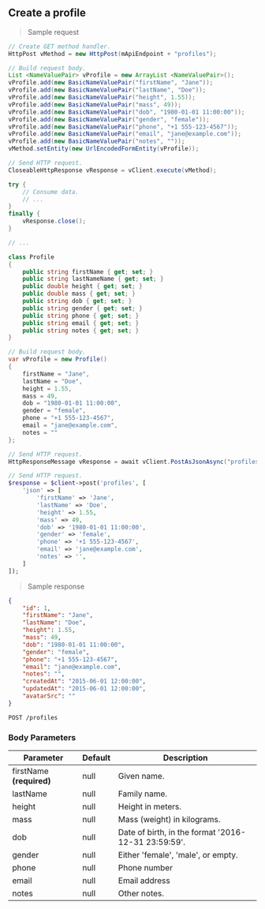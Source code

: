 ## Create a profile

> Sample request

```java
// Create GET method handler.
HttpPost vMethod = new HttpPost(mApiEndpoint + "profiles");

// Build request body.
List <NameValuePair> vProfile = new ArrayList <NameValuePair>();
vProfile.add(new BasicNameValuePair("firstName", "Jane"));
vProfile.add(new BasicNameValuePair("lastName", "Doe"));
vProfile.add(new BasicNameValuePair("height", 1.55));
vProfile.add(new BasicNameValuePair("mass", 49));
vProfile.add(new BasicNameValuePair("dob", "1980-01-01 11:00:00"));
vProfile.add(new BasicNameValuePair("gender", "female"));
vProfile.add(new BasicNameValuePair("phone", "+1 555-123-4567"));
vProfile.add(new BasicNameValuePair("email", "jane@example.com"));
vProfile.add(new BasicNameValuePair("notes", ""));
vMethod.setEntity(new UrlEncodedFormEntity(vProfile));

// Send HTTP request.
CloseableHttpResponse vResponse = vClient.execute(vMethod);

try {
    // Consume data.
    // ...
}
finally {
    vResponse.close();
}
```

```c
// ...
```

```csharp
class Profile
{
    public string firstName { get; set; }
    public string lastNameName { get; set; }
    public double height { get; set; }
    public double mass { get; set; }
    public string dob { get; set; }
    public string gender { get; set; }
    public string phone { get; set; }
    public string email { get; set; }
    public string notes { get; set; }
}

// Build request body.
var vProfile = new Profile()
{
    firstName = "Jane",
    lastName = "Doe",
    height = 1.55,
    mass = 49,
    dob = "1980-01-01 11:00:00",
    gender = "female",
    phone = "+1 555-123-4567",
    email = "jane@example.com",
    notes = ""
};

// Send HTTP request.
HttpResponseMessage vResponse = await vClient.PostAsJsonAsync("profiles", vProfile);
```

```php
// Send HTTP request.
$response = $client->post('profiles', [
    'json' => [
        'firstName' => 'Jane',
        'lastName' => 'Doe',
        'height' => 1.55,
        'mass' => 49,
        'dob' => '1980-01-01 11:00:00',
        'gender' => 'female',
        'phone' => '+1 555-123-4567',
        'email' => 'jane@example.com',
        'notes' => '',
    ]
]);
```

> Sample response

```json
{
    "id": ​1,
    "firstName": "Jane",
    "lastName": "Doe",
    "height": 1.55,
    "mass": 49,
    "dob": "1980-01-01 11:00:00",
    "gender": "female",
    "phone": "+1 555-123-4567",
    "email": "jane@example.com",
    "notes": "",
    "createdAt": "2015-06-01 12:00:00",
    "updatedAt": "2015-06-01 12:00:00",
    "avatarSrc": ""
}
```

`POST /profiles`

### Body Parameters

Parameter | Default | Description
--------- | ------- | -----------
firstName **(required)** | null | Given name.
lastName | null | Family name.
height | null | Height in meters.
mass | null | Mass (weight) in kilograms.
dob | null | Date of birth, in the format '2016-12-31 23:59:59'.
gender | null | Either 'female', 'male', or empty.
phone | null | Phone number
email | null | Email address
notes | null | Other notes.
